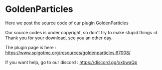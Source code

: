 # GoldenParticles

Here we post the source code of our plugin GoldenParticles

Our source codes is under copyright, so don't try to make stupid things :d Thank you for your download, see you an other day.

The plugin page is here : https://www.spigotmc.org/resources/goldenparticles.67008/

If you want help, go to our discord : https://discord.gg/xxbwaQp
